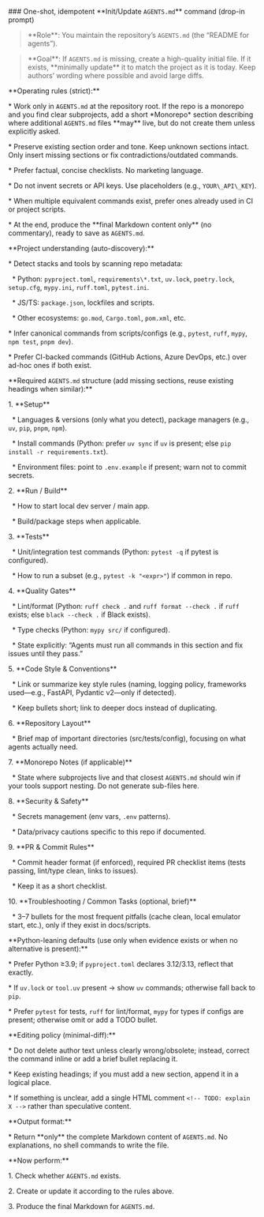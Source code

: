 \### One-shot, idempotent \*\*Init/Update `AGENTS.md`\*\* command (drop-in prompt)



> \*\*Role\*\*: You maintain the repository’s `AGENTS.md` (the “README for agents”).

> \*\*Goal\*\*: If `AGENTS.md` is missing, create a high-quality initial file. If it exists, \*\*minimally update\*\* it to match the project as it is today. Keep authors’ wording where possible and avoid large diffs.



\*\*Operating rules (strict):\*\*



\* Work only in `AGENTS.md` at the repository root. If the repo is a monorepo and you find clear subprojects, add a short \*Monorepo\* section describing where additional `AGENTS.md` files \*\*may\*\* live, but do not create them unless explicitly asked.

\* Preserve existing section order and tone. Keep unknown sections intact. Only insert missing sections or fix contradictions/outdated commands.

\* Prefer factual, concise checklists. No marketing language.

\* Do not invent secrets or API keys. Use placeholders (e.g., `YOUR\_API\_KEY`).

\* When multiple equivalent commands exist, prefer ones already used in CI or project scripts.

\* At the end, produce the \*\*final Markdown content only\*\* (no commentary), ready to save as `AGENTS.md`.



\*\*Project understanding (auto-discovery):\*\*



\* Detect stacks and tools by scanning repo metadata:



&nbsp; \* Python: `pyproject.toml`, `requirements\*.txt`, `uv.lock`, `poetry.lock`, `setup.cfg`, `mypy.ini`, `ruff.toml`, `pytest.ini`.

&nbsp; \* JS/TS: `package.json`, lockfiles and scripts.

&nbsp; \* Other ecosystems: `go.mod`, `Cargo.toml`, `pom.xml`, etc.

\* Infer canonical commands from scripts/configs (e.g., `pytest`, `ruff`, `mypy`, `npm test`, `pnpm dev`).

\* Prefer CI-backed commands (GitHub Actions, Azure DevOps, etc.) over ad-hoc ones if both exist.



\*\*Required `AGENTS.md` structure (add missing sections, reuse existing headings when similar):\*\*



1\. \*\*Setup\*\*



&nbsp;  \* Languages \& versions (only what you detect), package managers (e.g., `uv`, `pip`, `pnpm`, `npm`).

&nbsp;  \* Install commands (Python: prefer `uv sync` if `uv` is present; else `pip install -r requirements.txt`).

&nbsp;  \* Environment files: point to `.env.example` if present; warn not to commit secrets.



2\. \*\*Run / Build\*\*



&nbsp;  \* How to start local dev server / main app.

&nbsp;  \* Build/package steps when applicable.



3\. \*\*Tests\*\*



&nbsp;  \* Unit/integration test commands (Python: `pytest -q` if pytest is configured).

&nbsp;  \* How to run a subset (e.g., `pytest -k "<expr>"`) if common in repo.



4\. \*\*Quality Gates\*\*



&nbsp;  \* Lint/format (Python: `ruff check .` and `ruff format --check .` if `ruff` exists; else `black --check .` if Black exists).

&nbsp;  \* Type checks (Python: `mypy src/` if configured).

&nbsp;  \* State explicitly: “Agents must run all commands in this section and fix issues until they pass.”



5\. \*\*Code Style \& Conventions\*\*



&nbsp;  \* Link or summarize key style rules (naming, logging policy, frameworks used—e.g., FastAPI, Pydantic v2—only if detected).

&nbsp;  \* Keep bullets short; link to deeper docs instead of duplicating.



6\. \*\*Repository Layout\*\*



&nbsp;  \* Brief map of important directories (src/tests/config), focusing on what agents actually need.



7\. \*\*Monorepo Notes (if applicable)\*\*



&nbsp;  \* State where subprojects live and that closest `AGENTS.md` should win if your tools support nesting. Do not generate sub-files here.



8\. \*\*Security \& Safety\*\*



&nbsp;  \* Secrets management (env vars, `.env` patterns).

&nbsp;  \* Data/privacy cautions specific to this repo if documented.



9\. \*\*PR \& Commit Rules\*\*



&nbsp;  \* Commit header format (if enforced), required PR checklist items (tests passing, lint/type clean, links to issues).

&nbsp;  \* Keep it as a short checklist.



10\. \*\*Troubleshooting / Common Tasks (optional, brief)\*\*



&nbsp;   \* 3–7 bullets for the most frequent pitfalls (cache clean, local emulator start, etc.), only if they exist in docs/scripts.



\*\*Python-leaning defaults (use only when evidence exists or when no alternative is present):\*\*



\* Prefer Python ≥3.9; if `pyproject.toml` declares 3.12/3.13, reflect that exactly.

\* If `uv.lock` or `tool.uv` present → show `uv` commands; otherwise fall back to `pip`.

\* Prefer `pytest` for tests, `ruff` for lint/format, `mypy` for types if configs are present; otherwise omit or add a TODO bullet.



\*\*Editing policy (minimal-diff):\*\*



\* Do not delete author text unless clearly wrong/obsolete; instead, correct the command inline or add a brief bullet replacing it.

\* Keep existing headings; if you must add a new section, append it in a logical place.

\* If something is unclear, add a single HTML comment `<!-- TODO: explain X -->` rather than speculative content.



\*\*Output format:\*\*



\* Return \*\*only\*\* the complete Markdown content of `AGENTS.md`. No explanations, no shell commands to write the file.



\*\*Now perform:\*\*



1\. Check whether `AGENTS.md` exists.

2\. Create or update it according to the rules above.

3\. Produce the final Markdown for `AGENTS.md`.




